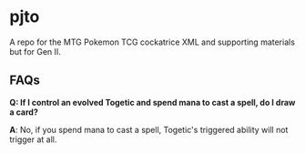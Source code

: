 # pjto
A repo for the MTG Pokemon TCG cockatrice XML and supporting materials but for Gen II.

## FAQs

**Q: If I control an evolved Togetic and spend mana to cast a spell, do I draw a card?**

**A**: No, if you spend mana to cast a spell, Togetic's triggered ability will not trigger at all.